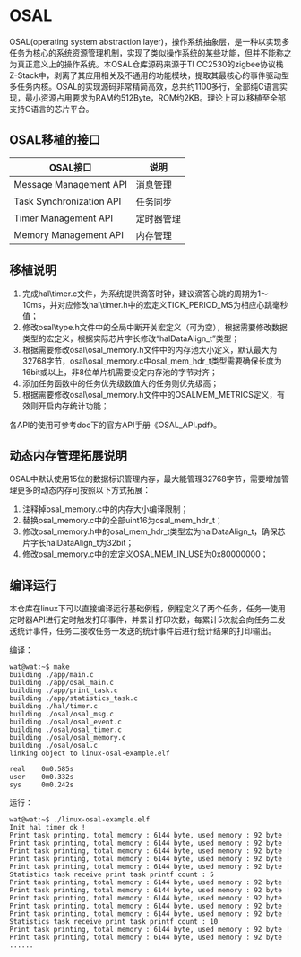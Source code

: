 # OSAL

OSAL(operating system abstraction layer)，操作系统抽象层，是一种以实现多任务为核心的系统资源管理机制，实现了类似操作系统的某些功能，但并不能称之为真正意义上的操作系统。本OSAL仓库源码来源于TI CC2530的zigbee协议栈Z-Stack中，剥离了其应用相关及不通用的功能模块，提取其最核心的事件驱动型多任务内核。OSAL的实现源码非常精简高效，总共约1100多行，全部纯C语言实现，最小资源占用要求为RAM约512Byte，ROM约2KB。理论上可以移植至全部支持C语言的芯片平台。

## OSAL移植的接口

| OSAL接口 | 说明 |
| -- | -- |
| Message Management API | 消息管理 |
| Task Synchronization API | 任务同步 |
| Timer Management API | 定时器管理 |
| Memory Management API | 内存管理 |

## 移植说明

1. 完成hal\timer.c文件，为系统提供滴答时钟，建议滴答心跳的周期为1～10ms，并对应修改hal\timer.h中的宏定义TICK_PERIOD_MS为相应心跳毫秒值；
2. 修改osal\type.h文件中的全局中断开关宏定义（可为空），根据需要修改数据类型的宏定义，根据实际芯片字长修改“halDataAlign_t”类型；
3. 根据需要修改osal\osal_memory.h文件中的内存池大小定义，默认最大为32768字节，osal\osal_memory.c中osal_mem_hdr_t类型需要确保长度为16bit或以上，非8位单片机需要设定内存池的字节对齐；
4. 添加任务函数中的任务优先级数值大的任务则优先级高；
5. 根据需要修改osal\osal_memory.h文件中的OSALMEM_METRICS定义，有效则开启内存统计功能；

各API的使用可参考doc下的官方API手册《OSAL_API.pdf》。

## 动态内存管理拓展说明

OSAL中默认使用15位的数据标识管理内存，最大能管理32768字节，需要增加管理更多的动态内存可按照以下方式拓展：

1. 注释掉osal_memory.c中的内存大小编译限制；
2. 替换osal_memory.c中的全部uint16为osal_mem_hdr_t；
3. 修改osal_memory.h中的osal_mem_hdr_t类型宏为halDataAlign_t，确保芯片字长halDataAlign_t为32bit；
4. 修改osal_memory.c中的宏定义OSALMEM_IN_USE为0x80000000；

## 编译运行

本仓库在linux下可以直接编译运行基础例程，例程定义了两个任务，任务一使用定时器API进行定时触发打印事件，并累计打印次数，每累计5次就会向任务二发送统计事件，任务二接收任务一发送的统计事件后进行统计结果的打印输出。

编译：

```shell
wat@wat:~$ make
building ./app/main.c
building ./app/osal_main.c
building ./app/print_task.c
building ./app/statistics_task.c
building ./hal/timer.c
building ./osal/osal_msg.c
building ./osal/osal_event.c
building ./osal/osal_timer.c
building ./osal/osal_memory.c
building ./osal/osal.c
linking object to linux-osal-example.elf

real    0m0.585s
user    0m0.332s
sys     0m0.242s
```

运行：

```shell
wat@wat:~$ ./linux-osal-example.elf
Init hal timer ok !
Print task printing, total memory : 6144 byte, used memory : 92 byte !
Print task printing, total memory : 6144 byte, used memory : 92 byte !
Print task printing, total memory : 6144 byte, used memory : 92 byte !
Print task printing, total memory : 6144 byte, used memory : 92 byte !
Print task printing, total memory : 6144 byte, used memory : 92 byte !
Statistics task receive print task printf count : 5
Print task printing, total memory : 6144 byte, used memory : 92 byte !
Print task printing, total memory : 6144 byte, used memory : 92 byte !
Print task printing, total memory : 6144 byte, used memory : 92 byte !
Print task printing, total memory : 6144 byte, used memory : 92 byte !
Print task printing, total memory : 6144 byte, used memory : 92 byte !
Statistics task receive print task printf count : 10
Print task printing, total memory : 6144 byte, used memory : 92 byte !
Print task printing, total memory : 6144 byte, used memory : 92 byte !
......
```
